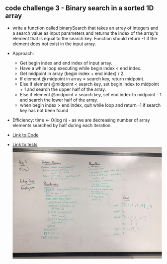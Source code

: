 ## code challenge 3 - Binary search in a sorted 1D array
- write a function called binarySearch that takes an array of integers and a search value as  input parameters and returns the index of the array's element that is equal to the search key. Function should return -1 if the element does not exist in the input array. 

- Approach: 
  - Get begin index and end index of input array. 
  - Have a while loop executing while begin index < end index.
  - Get midpoint in array (begin index + end index) / 2.
  - If element @ midpoint in array = search key, return midpoint. 
  - Else if element @midpoint < search key, set begin index to midpoint + 1 and search the upper half of the array.
  - Else if element @midpoint > search key, set end index to midpoint - 1 and search the lower half of the array.
  - when begin index > end index, quit while loop and return -1 if search key has not been found


- Efficiency: time <- O(log n) - as we are decreasing number of array elements searched by half during each iteration.

- [Link to Code](https://github.com/gpadmapriya/data-structures-and-algorithms/blob/master/code401challenges/src/main/java/code401challenges/BinarySearch.java) 
- [Link to tests](https://github.com/gpadmapriya/data-structures-and-algorithms/blob/master/code401challenges/src/test/java/code401challenges/BinarySearchTest.java)
![Binary search in sorted 1D array](https://github.com/gpadmapriya/data-structures-and-algorithms/blob/master/assets/binary_search.JPG)